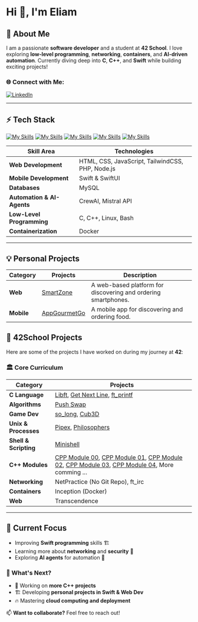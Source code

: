 # Hi 👋, I'm Eliam

## 🚀 About Me

I am a passionate **software developer** and a student at **42 School**. I love exploring **low-level programming**, **networking**, **containers**, and **AI-driven automation**. Currently diving deep into **C**, **C++**, and **Swift** while building exciting projects!

### 🌐 Connect with Me:
[![LinkedIn](https://img.shields.io/badge/LinkedIn-%230077B5.svg?logo=linkedin&logoColor=white)](https://www.linkedin.com/in/eliam-detoh/)

---

## ⚡️ Tech Stack

[![My Skills](https://skillicons.dev/icons?i=swift)](https://skillicons.dev)
[![My Skills](https://skillicons.dev/icons?i=mysql)](https://skillicons.dev)
[![My Skills](https://skillicons.dev/icons?i=docker)](https://skillicons.dev)
[![My Skills](https://skillicons.dev/icons?i=c,cpp)](https://skillicons.dev)
[![My Skills](https://skillicons.dev/icons?i=html,css,tailwindcss,js,php)](https://skillicons.dev)

| **Skill Area**               | **Technologies**                                        |
|-----------------------------|---------------------------------------------------------|
| **Web Development**         | HTML, CSS, JavaScript, TailwindCSS, PHP, Node.js       |
| **Mobile Development**         | Swift & SwiftUI       |
| **Databases**               | MySQL                                                   |
| **Automation & AI-Agents**  | CrewAI, Mistral API                                     |
| **Low-Level Programming**   | C, C++, Linux, Bash                                    |
| **Containerization**        | Docker                                                 |

---

## 💡 Personal Projects
| **Category**    | **Projects**  | **Description**  |
|---------------|-----------------------------------|------------------------------|
| **Web**  | [SmartZone](https://github.com/eliamd/SmartZone) | A web-based platform for discovering and ordering smartphones. |
| **Mobile**  | [AppGourmetGo](https://github.com/eliamd/AppGourmetGo) | A mobile app for discovering and ordering  food. |

## 📜 42School Projects

Here are some of the projects I have worked on during my journey at **42**:

### 🏛 Core Curriculum
| **Category**    | **Projects**  |
|---------------|-----------------------------------------------------------------|
| **C Language**  | [Libft](https://github.com/eliamd/42_libft), [Get Next Line](https://github.com/eliamd/42_get_next_line), [ft_printf](https://github.com/eliamd/42_ft_printf) |
| **Algorithms**  | [Push Swap](https://github.com/eliamd/42_push_swap) |
| **Game Dev**    | [so_long](https://github.com/eliamd/42_so_long), [Cub3D](https://github.com/JeremyCheron/42-cub3d) |
| **Unix & Processes** | [Pipex](https://github.com/eliamd/42_pipex), [Philosophers](https://github.com/eliamd/42_Philosophers) |
| **Shell & Scripting** | [Minishell](https://github.com/Azaleee/minishell) |
| **C++ Modules** | [CPP Module 00](https://github.com/eliamd/42_CPP0), [CPP Module 01](https://github.com/eliamd/42_CPP1), [CPP Module 02](https://github.com/eliamd/42_CPP2), [CPP Module 03](https://github.com/eliamd/42_CPP3), [CPP Module 04](https://github.com/eliamd/42_CPP4), More comming ...|
| **Networking**  | NetPractice (No Git Repo), ft_irc |
| **Containers**  | Inception (Docker) |
| **Web**  | Transcendence |

---

## 📌 Current Focus
- Improving **Swift programming** skills 🏗️
- Learning more about **networking** and **security** 🔐
- Exploring **AI agents** for automation 🤖

### 📅 What's Next?
- 🚀 Working on **more C++ projects**
- 🏗️ Developing **personal projects in Swift & Web Dev**
- 🔥 Mastering **cloud computing and deployment**

📫 **Want to collaborate?** Feel free to reach out!
